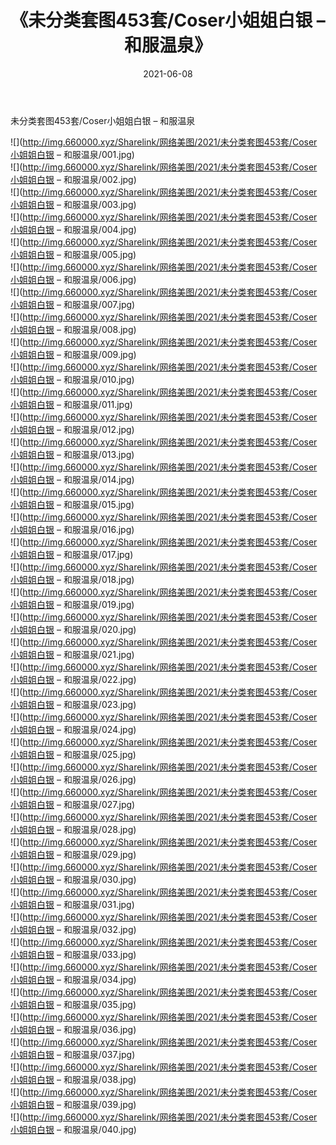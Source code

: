 ﻿---
layout: post
title:  《未分类套图453套/Coser小姐姐白银 – 和服温泉》
date:   2021-06-08
img: http://img.660000.xyz/Sharelink/网络美图/2021/未分类套图453套/Coser小姐姐白银 – 和服温泉/000.jpg
categories: [美女, 清纯, 唯美]
---

未分类套图453套/Coser小姐姐白银 – 和服温泉

 ![](http://img.660000.xyz/Sharelink/网络美图/2021/未分类套图453套/Coser小姐姐白银 – 和服温泉/001.jpg) <br>![](http://img.660000.xyz/Sharelink/网络美图/2021/未分类套图453套/Coser小姐姐白银 – 和服温泉/002.jpg) <br>![](http://img.660000.xyz/Sharelink/网络美图/2021/未分类套图453套/Coser小姐姐白银 – 和服温泉/003.jpg) <br>![](http://img.660000.xyz/Sharelink/网络美图/2021/未分类套图453套/Coser小姐姐白银 – 和服温泉/004.jpg) <br>![](http://img.660000.xyz/Sharelink/网络美图/2021/未分类套图453套/Coser小姐姐白银 – 和服温泉/005.jpg) <br>![](http://img.660000.xyz/Sharelink/网络美图/2021/未分类套图453套/Coser小姐姐白银 – 和服温泉/006.jpg) <br>![](http://img.660000.xyz/Sharelink/网络美图/2021/未分类套图453套/Coser小姐姐白银 – 和服温泉/007.jpg) <br>![](http://img.660000.xyz/Sharelink/网络美图/2021/未分类套图453套/Coser小姐姐白银 – 和服温泉/008.jpg) <br>![](http://img.660000.xyz/Sharelink/网络美图/2021/未分类套图453套/Coser小姐姐白银 – 和服温泉/009.jpg) <br>![](http://img.660000.xyz/Sharelink/网络美图/2021/未分类套图453套/Coser小姐姐白银 – 和服温泉/010.jpg) <br>![](http://img.660000.xyz/Sharelink/网络美图/2021/未分类套图453套/Coser小姐姐白银 – 和服温泉/011.jpg) <br>![](http://img.660000.xyz/Sharelink/网络美图/2021/未分类套图453套/Coser小姐姐白银 – 和服温泉/012.jpg) <br>![](http://img.660000.xyz/Sharelink/网络美图/2021/未分类套图453套/Coser小姐姐白银 – 和服温泉/013.jpg) <br>![](http://img.660000.xyz/Sharelink/网络美图/2021/未分类套图453套/Coser小姐姐白银 – 和服温泉/014.jpg) <br>![](http://img.660000.xyz/Sharelink/网络美图/2021/未分类套图453套/Coser小姐姐白银 – 和服温泉/015.jpg) <br>![](http://img.660000.xyz/Sharelink/网络美图/2021/未分类套图453套/Coser小姐姐白银 – 和服温泉/016.jpg) <br>![](http://img.660000.xyz/Sharelink/网络美图/2021/未分类套图453套/Coser小姐姐白银 – 和服温泉/017.jpg) <br>![](http://img.660000.xyz/Sharelink/网络美图/2021/未分类套图453套/Coser小姐姐白银 – 和服温泉/018.jpg) <br>![](http://img.660000.xyz/Sharelink/网络美图/2021/未分类套图453套/Coser小姐姐白银 – 和服温泉/019.jpg) <br>![](http://img.660000.xyz/Sharelink/网络美图/2021/未分类套图453套/Coser小姐姐白银 – 和服温泉/020.jpg) <br>![](http://img.660000.xyz/Sharelink/网络美图/2021/未分类套图453套/Coser小姐姐白银 – 和服温泉/021.jpg) <br>![](http://img.660000.xyz/Sharelink/网络美图/2021/未分类套图453套/Coser小姐姐白银 – 和服温泉/022.jpg) <br>![](http://img.660000.xyz/Sharelink/网络美图/2021/未分类套图453套/Coser小姐姐白银 – 和服温泉/023.jpg) <br>![](http://img.660000.xyz/Sharelink/网络美图/2021/未分类套图453套/Coser小姐姐白银 – 和服温泉/024.jpg) <br>![](http://img.660000.xyz/Sharelink/网络美图/2021/未分类套图453套/Coser小姐姐白银 – 和服温泉/025.jpg) <br>![](http://img.660000.xyz/Sharelink/网络美图/2021/未分类套图453套/Coser小姐姐白银 – 和服温泉/026.jpg) <br>![](http://img.660000.xyz/Sharelink/网络美图/2021/未分类套图453套/Coser小姐姐白银 – 和服温泉/027.jpg) <br>![](http://img.660000.xyz/Sharelink/网络美图/2021/未分类套图453套/Coser小姐姐白银 – 和服温泉/028.jpg) <br>![](http://img.660000.xyz/Sharelink/网络美图/2021/未分类套图453套/Coser小姐姐白银 – 和服温泉/029.jpg) <br>![](http://img.660000.xyz/Sharelink/网络美图/2021/未分类套图453套/Coser小姐姐白银 – 和服温泉/030.jpg) <br>![](http://img.660000.xyz/Sharelink/网络美图/2021/未分类套图453套/Coser小姐姐白银 – 和服温泉/031.jpg) <br>![](http://img.660000.xyz/Sharelink/网络美图/2021/未分类套图453套/Coser小姐姐白银 – 和服温泉/032.jpg) <br>![](http://img.660000.xyz/Sharelink/网络美图/2021/未分类套图453套/Coser小姐姐白银 – 和服温泉/033.jpg) <br>![](http://img.660000.xyz/Sharelink/网络美图/2021/未分类套图453套/Coser小姐姐白银 – 和服温泉/034.jpg) <br>![](http://img.660000.xyz/Sharelink/网络美图/2021/未分类套图453套/Coser小姐姐白银 – 和服温泉/035.jpg) <br>![](http://img.660000.xyz/Sharelink/网络美图/2021/未分类套图453套/Coser小姐姐白银 – 和服温泉/036.jpg) <br>![](http://img.660000.xyz/Sharelink/网络美图/2021/未分类套图453套/Coser小姐姐白银 – 和服温泉/037.jpg) <br>![](http://img.660000.xyz/Sharelink/网络美图/2021/未分类套图453套/Coser小姐姐白银 – 和服温泉/038.jpg) <br>![](http://img.660000.xyz/Sharelink/网络美图/2021/未分类套图453套/Coser小姐姐白银 – 和服温泉/039.jpg) <br>![](http://img.660000.xyz/Sharelink/网络美图/2021/未分类套图453套/Coser小姐姐白银 – 和服温泉/040.jpg) <br>